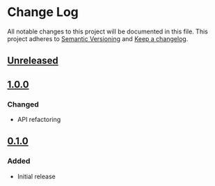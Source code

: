 # Change Log
All notable changes to this project will be documented in this file.
This project adheres to [Semantic Versioning](http://semver.org/) and [Keep a changelog](https://github.com/olivierlacan/keep-a-changelog).

## [Unreleased](https://github.com/blalop/bbva2pandas/tree/develop)

## [1.0.0](https://github.com/idealista/bbva2pandas/tree/1.0.0)
### Changed
- API refactoring

## [0.1.0](https://github.com/idealista/bbva2pandas/tree/0.1.0)
### Added
- Initial release
